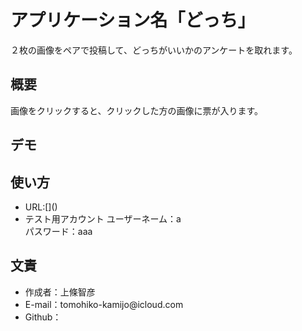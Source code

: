# アプリケーション名「どっち」
２枚の画像をペアで投稿して、どっちがいいかのアンケートを取れます。

## 概要
画像をクリックすると、クリックした方の画像に票が入ります。

## デモ

## 使い方
<ul>
<li>URL:[]()
<li>テスト用アカウント   ユーザーネーム：a<br> パスワード：aaa
</ul>

## 文責
<ul>
<li>作成者：上條智彦<br>
<li>E-mail：tomohiko-kamijo@icloud.com<br>
<li>Github：
</ul>

